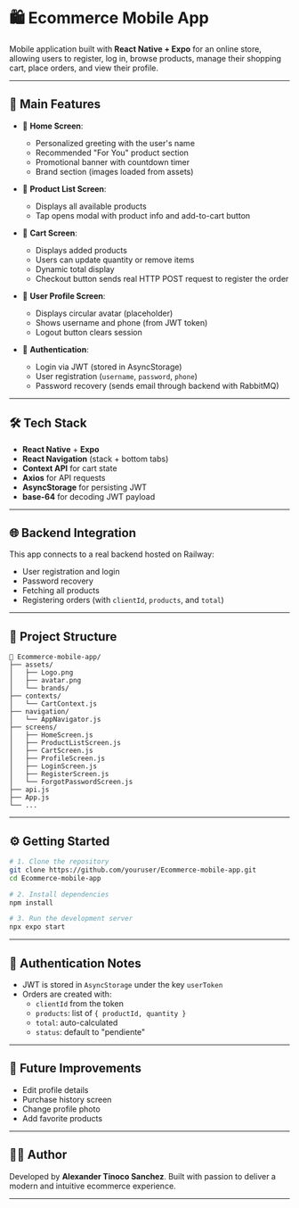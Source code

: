 # 🛍️ Ecommerce Mobile App

Mobile application built with **React Native + Expo** for an online store, allowing users to register, log in, browse products, manage their shopping cart, place orders, and view their profile.

---

## 🚀 Main Features

- 📱 **Home Screen**:
  - Personalized greeting with the user's name
  - Recommended "For You" product section
  - Promotional banner with countdown timer
  - Brand section (images loaded from assets)

- 🛒 **Product List Screen**:
  - Displays all available products
  - Tap opens modal with product info and add-to-cart button

- 🧺 **Cart Screen**:
  - Displays added products
  - Users can update quantity or remove items
  - Dynamic total display
  - Checkout button sends real HTTP POST request to register the order

- 👤 **User Profile Screen**:
  - Displays circular avatar (placeholder)
  - Shows username and phone (from JWT token)
  - Logout button clears session

- 🔐 **Authentication**:
  - Login via JWT (stored in AsyncStorage)
  - User registration (`username`, `password`, `phone`)
  - Password recovery (sends email through backend with RabbitMQ)

---

## 🛠️ Tech Stack

- **React Native** + **Expo**
- **React Navigation** (stack + bottom tabs)
- **Context API** for cart state
- **Axios** for API requests
- **AsyncStorage** for persisting JWT
- **base-64** for decoding JWT payload

---

## 🌐 Backend Integration

This app connects to a real backend hosted on Railway:

- User registration and login
- Password recovery
- Fetching all products
- Registering orders (with `clientId`, `products`, and `total`)

---

## 🧪 Project Structure

```
📁 Ecommerce-mobile-app/
├── assets/
│   ├── Logo.png
│   ├── avatar.png
│   └── brands/
├── contexts/
│   └── CartContext.js
├── navigation/
│   └── AppNavigator.js
├── screens/
│   ├── HomeScreen.js
│   ├── ProductListScreen.js
│   ├── CartScreen.js
│   ├── ProfileScreen.js
│   ├── LoginScreen.js
│   ├── RegisterScreen.js
│   └── ForgotPasswordScreen.js
├── api.js
├── App.js
└── ...
```

---

## ⚙️ Getting Started

```bash
# 1. Clone the repository
git clone https://github.com/youruser/Ecommerce-mobile-app.git
cd Ecommerce-mobile-app

# 2. Install dependencies
npm install

# 3. Run the development server
npx expo start
```

---

## 🔐 Authentication Notes

- JWT is stored in `AsyncStorage` under the key `userToken`
- Orders are created with:
  - `clientId` from the token
  - `products`: list of `{ productId, quantity }`
  - `total`: auto-calculated
  - `status`: default to "pendiente"

---

## 🔮 Future Improvements

- Edit profile details
- Purchase history screen
- Change profile photo
- Add favorite products

---

## 👨‍💻 Author

Developed by **Alexander Tinoco Sanchez**.
Built with passion to deliver a modern and intuitive ecommerce experience.

---

